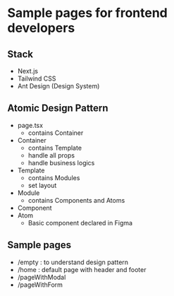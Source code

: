 # Sample pages for frontend developers

## Stack

- Next.js
- Tailwind CSS
- Ant Design (Design System)

## Atomic Design Pattern

- page.tsx
  - contains Container
- Container
  - contains Template
  - handle all props
  - handle business logics
- Template
  - contains Modules
  - set layout
- Module
  - contains Components and Atoms
- Component
- Atom
  - Basic component declared in Figma

## Sample pages

- /empty : to understand design pattern
- /home : default page with header and footer
- /pageWithModal
- /pageWithForm

